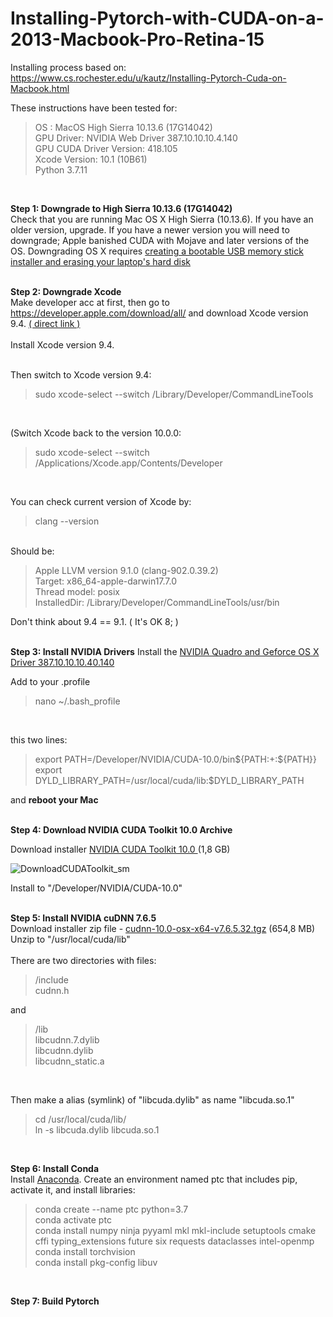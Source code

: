 # Installing-Pytorch-with-CUDA-on-a-2013-Macbook-Pro-Retina-15
Installing process based on: https://www.cs.rochester.edu/u/kautz/Installing-Pytorch-Cuda-on-Macbook.html

These instructions have been tested for:

<blockquote>
OS : MacOS High Sierra 10.13.6 (17G14042)<br>
GPU Driver: NVIDIA Web Driver 387.10.10.10.4.140<br>
GPU CUDA Driver Version: 418.105<br>
Xcode Version: 10.1 (10B61)<br>
Python 3.7.11<br>
</blockquote>
<br>

**Step 1: Downgrade to High Sierra 10.13.6 (17G14042)<br>**
Check that you are running Mac OS X High Sierra (10.13.6). If you have an older version, upgrade. If you have a newer version you will need to downgrade; Apple banished CUDA with Mojave and later versions of the OS. Downgrading OS X requires <a href="https://www.macworld.co.uk/how-to/mac-software/downgrade-macos-mojave-3581872/">creating a bootable USB memory stick installer and erasing your laptop's hard disk</a>
<br><br>

**Step 2: Downgrade Xcode<br>**
Make developer acc at first, then go to https://developer.apple.com/download/all/ and download Xcode version 9.4. 
<a href="https://download.developer.apple.com/Developer_Tools/Command_Line_Tools_macOS_10.13_for_Xcode_9.4/Command_Line_Tools_macOS_10.13_for_Xcode_9.4.dmg">( direct link )</a>
<br><br>
Install Xcode version 9.4.<br>
<br>

Then switch to Xcode version 9.4:<br>
>sudo xcode-select --switch /Library/Developer/CommandLineTools
<br>

(Switch Xcode back to the version 10.0.0:<br>
>sudo xcode-select --switch /Applications/Xcode.app/Contents/Developer
<br>

You can check current version of Xcode by:<br>
>clang --version

<br>
Should be:<br>

>
>Apple LLVM version 9.1.0 (clang-902.0.39.2)<br>
>Target: x86_64-apple-darwin17.7.0<br>
>Thread model: posix<br>
>InstalledDir: /Library/Developer/CommandLineTools/usr/bin
>
Don't think about 9.4 == 9.1. ( It's OK 8; )
<br><br>

**Step 3: Install NVIDIA Drivers**
Install the <a href="https://images.nvidia.com/mac/pkg/387/WebDriver-387.10.10.10.40.140.pkg">NVIDIA Quadro and Geforce OS X Driver 387.10.10.10.40.140</a>

Add to your .profile<br>
>nano ~/.bash_profile
<br>

this two lines:<br>

<blockquote>export PATH=/Developer/NVIDIA/CUDA-10.0/bin${PATH:+:${PATH}}
export DYLD_LIBRARY_PATH=/usr/local/cuda/lib:$DYLD_LIBRARY_PATH
</blockquote>

and **reboot your Mac**
<br><br>

**Step 4: Download NVIDIA CUDA Toolkit 10.0 Archive<br>**

Download installer <a href="https://developer.nvidia.com/cuda-10.0-download-archive?target_os=MacOSX&target_arch=x86_64&target_version=1013">NVIDIA CUDA Toolkit 10.0 </a>(1,8 GB)<br>

![DownloadCUDAToolkit_sm](https://user-images.githubusercontent.com/7931919/129793652-02818cad-e510-4b40-9bf4-536121342d58.png)

Install to "/Developer/NVIDIA/CUDA-10.0"
<br><br>

**Step 5: Install NVIDIA cuDNN 7.6.5<br>**
Download installer zip file - <a href="https://developer.nvidia.com/compute/machine-learning/cudnn/secure/7.6.5.32/Production/10.0_20191031/cudnn-10.0-osx-x64-v7.6.5.32.tgz">cudnn-10.0-osx-x64-v7.6.5.32.tgz</a> (654,8 MB)<br>
Unzip to "/usr/local/cuda/lib"<br>
<br>
There are two directories with files:<br>

>/include<br>
>cudnn.h<br>

and<br>

>/lib<br>
>libcudnn.7.dylib<br>
>libcudnn.dylib<br>
>libcudnn_static.a<br>
<br>

Then make a alias (symlink) of "libcuda.dylib" as name "libcuda.so.1"<br>

>cd /usr/local/cuda/lib/<br>
>ln -s libcuda.dylib libcuda.so.1<br>
<br>

**Step 6: Install Conda<br>**
Install <a href="https://www.anaconda.com/distribution/">Anaconda</a>. Create an environment named ptc that includes pip, activate it, and install libraries:

>conda create --name ptc python=3.7<br>
>conda activate ptc<br>
>conda install numpy ninja pyyaml mkl mkl-include setuptools cmake cffi typing_extensions future six requests dataclasses intel-openmp<br>
>conda install torchvision<br>
>conda install pkg-config libuv<br>
<br>


**Step 7: Build Pytorch<br>**



